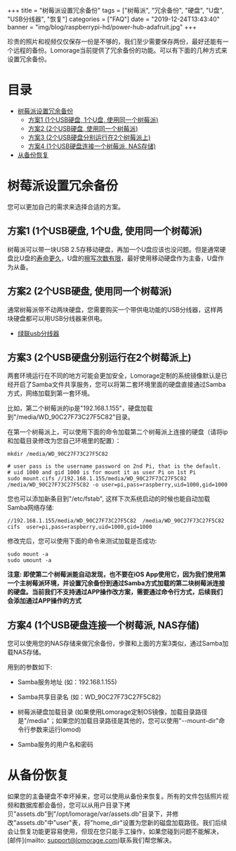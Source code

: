 +++
title = "树莓派设置冗余备份"
tags = ["树莓派", "冗余备份", "硬盘", "U盘", "USB分线器", "恢复"]
categories = ["FAQ"]
date = "2019-12-24T13:43:40"
banner = "img/blog/raspberrypi-hd/power-hub-adafruit.jpg"
+++

珍贵的照片和视频仅仅保存一份是不够的，我们至少需要保存两份，最好还能有一个远程的备份。Lomorage当前提供了冗余备份的功能。可以有下面的几种方式来设置冗余备份。

<!--more--> 

目录
=================

   * [树莓派设置冗余备份](#树莓派设置冗余备份)
      * [方案1 (1个USB硬盘, 1个U盘, 使用同一个树莓派)](#方案1-1个usb硬盘-1个u盘-使用同一个树莓派)
      * [方案2 (2个USB硬盘, 使用同一个树莓派)](#方案2-2个usb硬盘-使用同一个树莓派)
      * [方案3 (2个USB硬盘分别运行在2个树莓派上)](#方案3-2个usb硬盘分别运行在2个树莓派上)
      * [方案4 (1个USB硬盘连接一个树莓派, NAS存储)](#方案4-1个usb硬盘连接一个树莓派-nas存储)
   * [从备份恢复](#从备份恢复)

# 树莓派设置冗余备份

您可以更加自己的需求来选择合适的方案。

## 方案1 (1个USB硬盘, 1个U盘, 使用同一个树莓派)

树莓派可以带一块USB 2.5存移动硬盘，再加一个U盘应该也没问题。但是通常硬盘比U盘的[寿命更久](https://www.datanumen.com/blogs/usb-flash-drive-vs-external-hard-drive-better-storing-data/)，U盘的[擦写次数有限](https://www.flashbay.com/blog/usb-life-expectancy)，最好使用移动硬盘作为主备，U盘作为从备。

## 方案2 (2个USB硬盘, 使用同一个树莓派)

通常树莓派带不动两块硬盘，您需要购买一个带供电功能的USB分线器，这样两块硬盘都可以用USB分线器来供电。

- [绿联usb分线器](https://detail.tmall.com/item.htm?id=562288776006&ali_refid=a3_430620_1006:1151650521:N:aiqAvS76BytC0lZdUjIxdVOFAYSqPokT:713f58932d42a12bf6bd56654385f5fc&ali_trackid=1_713f58932d42a12bf6bd56654385f5fc&spm=a230r.1.14.1&sku_properties=148242406:21516)

## 方案3 (2个USB硬盘分别运行在2个树莓派上)

两套环境运行在不同的地方可能会更加安全，Lomorage定制的系统镜像默认是已经开启了Samba文件共享服务，您可以将第二套环境里面的硬盘直接通过Samba方式，网络加载到第一套环境。

比如，第二个树莓派的ip是"192.168.1.155"，硬盘加载到"/media/WD_90C27F73C27F5C82"目录。

在第一个树莓派上，可以使用下面的命令加载第二个树莓派上连接的硬盘（请将ip和加载目录修改为您自己环境里的配置）：

```
mkdir /media/WD_90C27F73C27F5C82

# user pass is the username password on 2nd Pi, that is the default.
# uid 1000 and gid 1000 is for mount it as user Pi on 1st Pi
sudo mount.cifs //192.168.1.155/media/WD_90C27F73C27F5C82 /media/WD_90C27F73C27F5C82 -o user=pi,pass=raspberry,uid=1000,gid=1000
```

您也可以添加新条目到"/etc/fstab", 这样下次系统启动的时候也能自动加载Samba网络存储:

```
//192.168.1.155/media/WD_90C27F73C27F5C82  /media/WD_90C27F73C27F5C82  cifs  user=pi,pass=raspberry,uid=1000,gid=1000
```

修改完后，您可以使用下面的命令来测试加载是否成功:

```
sudo mount -a
sudo umount -a
```

**注意: 即使第二个树莓派能自动发现，也不要在iOS App使用它，因为我们使用第一个主树莓派环境，并设置冗余备份到通过Samba方式加载的第二块树莓派连接的硬盘。当前我们不支持通过APP操作改方案，需要通过命令行方式，后续我们会添加通过APP操作的方式**

## 方案4 (1个USB硬盘连接一个树莓派, NAS存储)

您可以使用您的NAS存储来做冗余备份，步骤和上面的方案3类似，通过Samba加载NAS存储。

用到的参数如下:

- Samba服务地址 (如：192.168.1.155)

- Samba共享目录名 (如：WD_90C27F73C27F5C82)

- 树莓派硬盘加载目录 (如果使用Lomorage定制OS镜像，加载目录路径是"/media"；如果您的加载目录路径是其他的，您可以使用"--mount-dir"命令行参数来运行lomod)

- Samba服务的用户名和密码

# 从备份恢复

如果您的主备硬盘不幸坏掉来，您可以使用从备份来恢复。所有的文件包括照片视频和数据库都会备份，您可以从用户目录下拷贝"assets.db"到"/opt/lomorage/var/assets.db"目录下，并修改"assets.db"中"user"表，将"home_dir"设置为您新的磁盘加载路径。我们后续会让恢复功能更容易使用，但现在您只能手工操作，如果您碰到问题不能解决，[邮件](mailto: support@lomorage.com)联系我们帮您解决。
